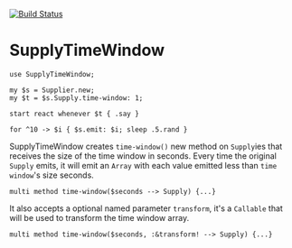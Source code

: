 [![Build Status](https://travis-ci.org/FCO/SupplyTimeWindow.svg?branch=master)](https://travis-ci.org/FCO/SupplyTimeWindow)

# SupplyTimeWindow

```perl6
use SupplyTimeWindow;

my $s = Supplier.new;
my $t = $s.Supply.time-window: 1;

start react whenever $t { .say }
                                
for ^10 -> $i { $s.emit: $i; sleep .5.rand }
```

SupplyTimeWindow creates `time-window()` new method on `Supply`ies that receives the size of the time window in seconds.
Every time the original `Supply` emits, it will emit an `Array` with each value emitted less than `time window`'s size seconds.

```perl6
multi method time-window($seconds --> Supply) {...}
```

It also accepts a optional named parameter `transform`, it's a `Callable` that will be used to transform the time window array.

```perl6
multi method time-window($seconds, :&transform! --> Supply) {...}
```
